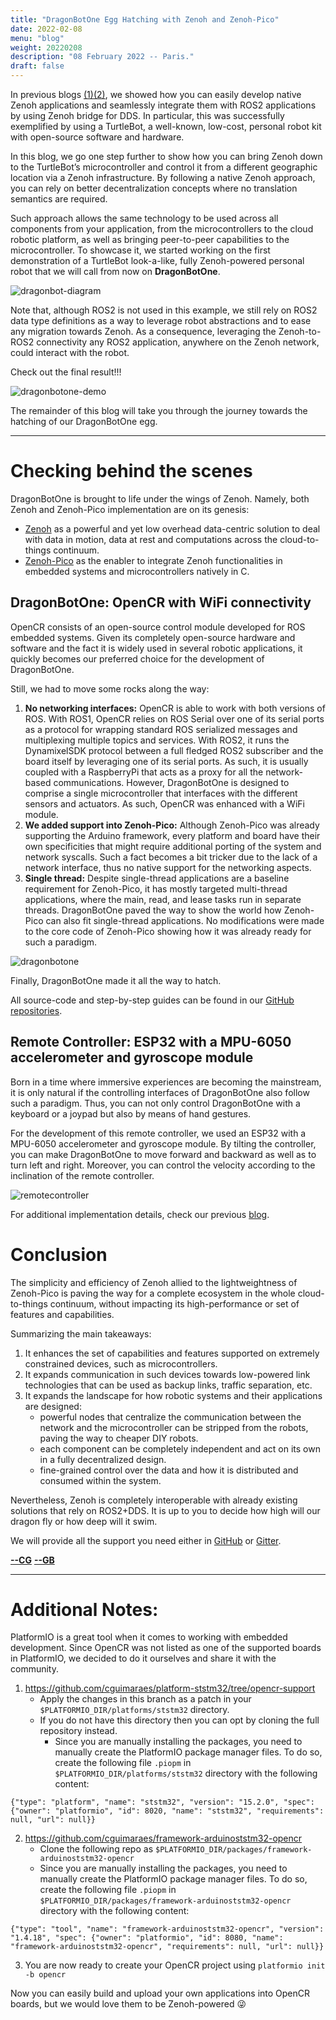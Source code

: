 ```yaml
---
title: "DragonBotOne Egg Hatching with Zenoh and Zenoh-Pico"
date: 2022-02-08
menu: "blog"
weight: 20220208
description: "08 February 2022 -- Paris."
draft: false
---
```

In previous blogs [(1)](https://zenoh.io/blog/2021-04-28-ros2-integration/)[(2)](https://zenoh.io/blog/2021-11-09-ros2-zenoh-pico/), we showed how you can easily develop native Zenoh applications and seamlessly integrate them with ROS2 applications by using Zenoh bridge for DDS. In particular, this was successfully exemplified by using a TurtleBot, a well-known, low-cost, personal robot kit with open-source software and hardware.

In this blog, we go one step further to show how you can bring Zenoh down to the TurtleBot’s microcontroller and control it from a different geographic location via a Zenoh infrastructure. By following a native Zenoh approach, you can rely on better decentralization concepts where no translation semantics are required.

Such approach allows the same technology to be used across all components from your application, from the microcontrollers to the cloud robotic platform, as well as bringing peer-to-peer capabilities to the microcontroller. To showcase it, we started working on the first demonstration of a TurtleBot look-a-like, fully Zenoh-powered personal robot that we will call from now on **DragonBotOne**.

![dragonbot-diagram](../../img/blog-dragonbot/DragonBotOne-diagram.png)

Note that, although ROS2 is not used in this example, we still rely on ROS2 data type definitions as a way to leverage robot abstractions and to ease any migration towards Zenoh. As a consequence, leveraging the Zenoh-to-ROS2 connectivity any ROS2 application, anywhere on the Zenoh network, could interact with the robot.

Check out the final result!!!

![dragonbotone-demo](../../img/blog-dragonbot/DragonBotOne.gif)

The remainder of this blog will take you through the journey towards the hatching of our DragonBotOne egg.

----
# Checking behind the scenes
DragonBotOne is brought to life under the wings of Zenoh. Namely, both Zenoh and Zenoh-Pico implementation are on its genesis:
 - [Zenoh](https://github.com/eclipse-zenoh/zenoh) as a powerful and yet low overhead data-centric solution to deal with data in motion, data at rest and computations across the cloud-to-things continuum.
 - [Zenoh-Pico](https://github.com/eclipse-zenoh/zenoh-pico) as the enabler to integrate Zenoh functionalities in embedded systems and microcontrollers natively in C.

## DragonBotOne: OpenCR with WiFi connectivity

OpenCR consists of an open-source control module developed for ROS embedded systems. Given its completely open-source hardware and software and the fact it is widely used in several robotic applications, it quickly becomes our preferred choice for the development of DragonBotOne.

Still, we had to move some rocks along the way:

 1. **No networking interfaces:** OpenCR is able to work with both versions of ROS. With ROS1, OpenCR relies on ROS Serial over one of its serial ports as a protocol for wrapping standard ROS serialized messages and multiplexing multiple topics and services. With ROS2, it runs the DynamixelSDK protocol between a full fledged ROS2 subscriber and the board itself by leveraging one of its serial ports. As such, it is usually coupled with a RaspberryPi that acts as a proxy for all the network-based communications. However, DragonBotOne is designed to comprise a single microcontroller that interfaces with the different sensors and actuators. As such, OpenCR was enhanced with a WiFi module.
 2. **We added support into Zenoh-Pico:** Although Zenoh-Pico was already supporting the Arduino framework, every platform and board have their own specificities that might require additional porting of the system and network syscalls. Such a fact becomes a bit tricker due to the lack of a network interface, thus no native support for the networking aspects.
 3. **Single thread:** Despite single-thread applications are a baseline requirement for Zenoh-Pico, it has mostly targeted multi-thread applications, where the main, read, and lease tasks run in separate threads. DragonBotOne paved the way to show the world how Zenoh-Pico can also fit single-thread applications. No modifications were made to the core code of Zenoh-Pico showing how it was already ready for such a paradigm.

![dragonbotone](../../img/blog-dragonbot/DragonBotOne.png)

Finally, DragonBotOne made it all the way to hatch.

All source-code and step-by-step guides can be found in our [GitHub repositories](https://github.com/eclipse-zenoh/zenoh-demos/tree/master/zenoh-dragonbot).


## Remote Controller: ESP32 with a MPU-6050 accelerometer and gyroscope module
Born in a time where immersive experiences are becoming the mainstream, it is only natural if the controlling interfaces of DragonBotOne also follow such a paradigm. Thus, you can not only control DragonBotOne with a keyboard or a joypad but also by means of hand gestures.

For the development of this remote controller, we used an ESP32 with a MPU-6050 accelerometer and gyroscope module. By tilting the controller, you can make DragonBotOne to move forward and backward as well as to turn left and right. Moreover, you can control the velocity according to the inclination of the remote controller.

![remotecontroller](../../img/blog-dragonbot/RemoteController.png)

For additional implementation details, check our previous [blog](https://zenoh.io/blog/2021-11-09-ros2-zenoh-pico/).

# Conclusion

The simplicity and efficiency of Zenoh allied to the lightweightness of Zenoh-Pico is paving the way for a complete ecosystem in the whole cloud-to-things continuum, without impacting its high-performance or set of features and capabilities.

Summarizing the main takeaways:

 1. It enhances the set of capabilities and features supported on extremely constrained devices, such as microcontrollers.
 2. It expands communication in such devices towards low-powered link technologies that can be used as backup links, traffic separation, etc.
 3. It expands the  landscape for how robotic systems and their applications are designed:
    - powerful nodes that centralize the communication between the network and the microcontroller can be stripped from the robots, paving the way to cheaper DIY robots.
    - each component can be completely independent and act on its own in a fully decentralized design.
    - fine-grained control over the data and how it is distributed and consumed within the system.

Nevertheless, Zenoh is completely interoperable with already existing solutions that rely on ROS2+DDS. It is up to you to decide how high will our dragon fly or how deep will it swim.

We will provide all the support you need either in [GitHub](https://github.com/eclipse-zenoh) or [Gitter](https://gitter.im/atolab/zenoh).


[**--CG**](https://github.com/cguimaraes/)
[**--GB**](https://github.com/gabrik/)

----
# Additional Notes:

PlatformIO is a great tool when it comes to working with embedded development. Since OpenCR was not listed as one of the supported boards in PlatformIO, we decided to do it ourselves and share it with the community.

1. https://github.com/cguimaraes/platform-ststm32/tree/opencr-support
   - Apply the changes in this branch as a patch in your ```$PLATFORMIO_DIR/platforms/ststm32``` directory.
   - If you do not have this directory then you can opt by cloning the full repository instead.
     - Since you are manually installing the packages, you need to manually create the PlatformIO package manager files. To do so, create the following file ```.piopm``` in ```$PLATFORMIO_DIR/platforms/ststm32``` directory with the following content:
```
{"type": "platform", "name": "ststm32", "version": "15.2.0", "spec": {"owner": "platformio", "id": 8020, "name": "ststm32", "requirements": null, "url": null}}
```

2. https://github.com/cguimaraes/framework-arduinoststm32-opencr
   - Clone the following repo as ```$PLATFORMIO_DIR/packages/framework-arduinoststm32-opencr```
   - Since you are manually installing the packages, you need to manually create the PlatformIO package manager files. To do so, create the following file ```.piopm``` in ```$PLATFORMIO_DIR/packages/framework-arduinoststm32-opencr``` directory with the following content:
```
{"type": "tool", "name": "framework-arduinoststm32-opencr", "version": "1.4.18", "spec": {"owner": "platformio", "id": 8080, "name": "framework-arduinoststm32-opencr", "requirements": null, "url": null}}
```

3. You are now ready to create your OpenCR project using ```platformio init -b opencr```

Now you can easily build and upload your own applications into OpenCR boards, but we would love them to be Zenoh-powered 😜
